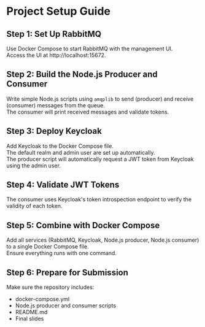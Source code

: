 # Project Setup Guide

## Step 1: Set Up RabbitMQ

Use Docker Compose to start RabbitMQ with the management UI.  
Access the UI at http://localhost:15672.  

## Step 2: Build the Node.js Producer and Consumer

Write simple Node.js scripts using `amqplib` to send (producer) and receive (consumer) messages from the queue.  
The consumer will print received messages and validate tokens.

## Step 3: Deploy Keycloak

Add Keycloak to the Docker Compose file.  
The default realm and admin user are set up automatically.  
The producer script will automatically request a JWT token from Keycloak using the admin user.

## Step 4: Validate JWT Tokens

The consumer uses Keycloak's token introspection endpoint to verify the validity of each token.  

## Step 5: Combine with Docker Compose

Add all services (RabbitMQ, Keycloak, Node.js producer, Node.js consumer) to a single Docker Compose file.  
Ensure everything runs with one command.

## Step 6: Prepare for Submission

Make sure the repository includes:

- docker-compose.yml
- Node.js producer and consumer scripts
- README.md
- Final slides 
